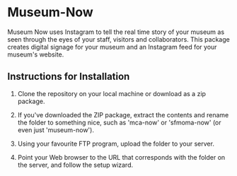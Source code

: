 Museum-Now
==========

Museum Now uses Instagram to tell the real time story of your museum as seen through the eyes of your staff, visitors and collaborators. This package creates digital signage for your museum and an Instagram feed for your museum's website.

Instructions for Installation
-----------------------------

1. Clone the repository on your local machine or download as a zip package.

2. If you've downloaded the ZIP package, extract the contents and rename the folder to something nice, such as 'mca-now' or 'sfmoma-now' (or even just 'museum-now').

3. Using your favourite FTP program, upload the folder to your server.

4. Point your Web browser to the URL that corresponds with the folder on the server, and follow the setup wizard.